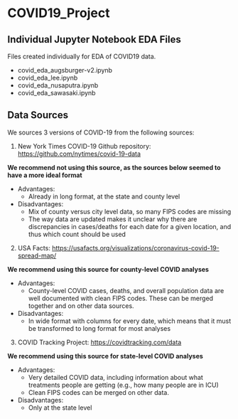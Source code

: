# COVID19_Project

## Individual Jupyter Notebook EDA Files
Files created individually for EDA of COVID19 data.
 * covid_eda_augsburger-v2.ipynb
 * covid_eda_lee.ipynb
 * covid_eda_nusaputra.ipynb
 * covid_eda_sawasaki.ipynb

## Data Sources

We sources 3 versions of COVID-19 from the following sources: 

1. New York Times COVID-19 Github repository: https://github.com/nytimes/covid-19-data 

  **We recommend not using this source, as the sources below seemed to have a more ideal format**
  
  * Advantages: 
    * Already in long format, at the state and county level
  * Disadvantages:
    * Mix of county versus city level data, so many FIPS codes are missing 
    * The way data are updated makes it unclear why there are discrepancies in cases/deaths for each date for a given location, and thus which count should be used

2. USA Facts: https://usafacts.org/visualizations/coronavirus-covid-19-spread-map/

  **We recommend using this source for county-level COVID analyses**

  * Advantages:
    * County-level COVID cases, deaths, and overall population data are well documented with clean FIPS codes. These can be merged together and on other data sources.
  * Disadvantages: 
    * In wide format with columns for every date, which means that it must be transformed to long format for most analyses

3. COVID Tracking Project: https://covidtracking.com/data

  **We recommend using this source for state-level COVID analyses**

  * Advantages:
    * Very detailed COVID data, including information about what treatments people are getting (e.g., how many people are in ICU) 
    * Clean FIPS codes can be merged on other data.
  * Disadvantages:
    * Only at the state level 
